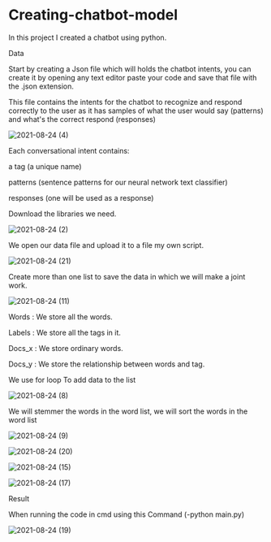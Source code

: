 # Creating-chatbot-model

In this project I created a chatbot using python.

Data

Start by creating a Json file which will holds the chatbot intents, you can create it by opening any text editor paste your code and save that file with the .json extension.

This file contains the intents for the chatbot to recognize and respond correctly to the user as it has samples of what the user would say (patterns) and what's the correct respond (responses)

![2021-08-24 (4)](https://user-images.githubusercontent.com/86461558/130567924-40a751d3-72f2-435b-85ca-3bb49cbbf998.png)


Each conversational intent contains:

a tag (a unique name)

patterns (sentence patterns for our neural network text classifier)

responses (one will be used as a response)



Download the libraries we need.

![2021-08-24 (2)](https://user-images.githubusercontent.com/86461558/130568083-08243b60-d1d9-4bb8-a4bd-203bd77a123a.png)

We open our data file and upload it to a file
my own script.

![2021-08-24 (21)](https://user-images.githubusercontent.com/86461558/130598732-bcd20bf0-c431-4a32-b4e8-ae79f8621817.png)


Create more than one list to save the data in which we will make a joint work.


![2021-08-24 (11)](https://user-images.githubusercontent.com/86461558/130598420-f17983fa-924b-4f81-a1c6-016a67bcbf4a.png)



Words :  We store all the words.

Labels : We store all the tags in it.

Docs_x : We store ordinary words.

Docs_y : We store the relationship between words and tag.


We use for loop
To add data to the list

![2021-08-24 (8)](https://user-images.githubusercontent.com/86461558/130598879-c9a11ba8-aa32-4946-8850-811759b0e483.png)



We will  stemmer the words in the word list, we will sort the words in the word list



![2021-08-24 (9)](https://user-images.githubusercontent.com/86461558/130599126-b40b5312-2846-4776-8fd9-7edecabf2ac9.png)




 
 ![2021-08-24 (20)](https://user-images.githubusercontent.com/86461558/130599435-d0c38aab-b9a3-4396-aae6-b5c128f5f20a.png)
 
 
 
 ![2021-08-24 (15)](https://user-images.githubusercontent.com/86461558/130599584-2dff769f-4eba-4df1-b95e-f60978ea50b0.png)




![2021-08-24 (17)](https://user-images.githubusercontent.com/86461558/130599670-67d1aa9d-d5ee-4f24-90a3-db2a3527eb21.png)





Result

When running the code in cmd using this Command (-python main.py)



![2021-08-24 (19)](https://user-images.githubusercontent.com/86461558/130599805-6f726dcd-7651-433f-850a-f5bc932e7006.png)



 
